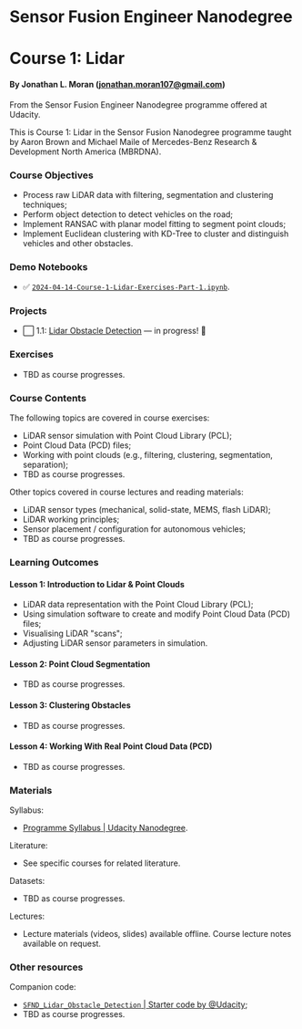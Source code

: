# Sensor Fusion Engineer Nanodegree
# Course 1: Lidar
#### By Jonathan L. Moran (jonathan.moran107@gmail.com)
From the Sensor Fusion Engineer Nanodegree programme offered at Udacity.

This is Course 1: Lidar in the Sensor Fusion Nanodegree programme taught by Aaron Brown and Michael Maile of Mercedes-Benz Research & Development North America (MBRDNA).


### Course Objectives
* Process raw LiDAR data with filtering, segmentation and clustering techniques;
* Perform object detection to detect vehicles on the road;
* Implement RANSAC with planar model fitting to segment point clouds;
* Implement Euclidean clustering with KD-Tree to cluster and distinguish vehicles and other obstacles.


### Demo Notebooks
* ✅ [`2024-04-14-Course-1-Lidar-Exercises-Part-1.ipynb`](https://github.com/jonathanloganmoran/ND313-Sensor-Fusion-Engineer/blob/main/1-Lidar/Exercises/2024-04-14-Course-1-Lidar-Exercises-Part-1.ipynb).


### Projects
* ⬜️ 1.1: [Lidar Obstacle Detection](https://github.com/jonathanloganmoran/ND313-Sensor-Fusion-Engineer/tree/main/1-Lidar/1-1-Lidar-Obstacle-Detection) — in progress! 🎉


### Exercises
* TBD as course progresses.


### Course Contents
The following topics are covered in course exercises:
* LiDAR sensor simulation with Point Cloud Library (PCL);
* Point Cloud Data (PCD) files;
* Working with point clouds (e.g., filtering, clustering, segmentation, separation);
* TBD as course progresses. 

Other topics covered in course lectures and reading materials:
* LiDAR sensor types (mechanical, solid-state, MEMS, flash LiDAR);
* LiDAR working principles;
* Sensor placement / configuration for autonomous vehicles; 
* TBD as course progresses.


### Learning Outcomes
#### Lesson 1: Introduction to Lidar & Point Clouds
* LiDAR data representation with the Point Cloud Library (PCL);
* Using simulation software to create and modify Point Cloud Data (PCD) files;
* Visualising LiDAR "scans";
* Adjusting LiDAR sensor parameters in simulation.

#### Lesson 2: Point Cloud Segmentation
* TBD as course progresses.

#### Lesson 3: Clustering Obstacles
* TBD as course progresses.

#### Lesson 4: Working With Real Point Cloud Data (PCD)
* TBD as course progresses.


### Materials
Syllabus:
* [Programme Syllabus | Udacity Nanodegree](https://cdn.sanity.io/files/tlr8oxjg/production/2ef5971be9234f68611a29889b0e5c17d7607aac.pdf).

Literature:
* See specific courses for related literature.

Datasets:
* TBD as course progresses.

Lectures:
* Lecture materials (videos, slides) available offline. Course lecture notes available on request.


### Other resources
Companion code:
* [`SFND_Lidar_Obstacle_Detection` | Starter code by @Udacity](https://github.com/udacity/SFND_Lidar_Obstacle_Detection);
* TBD as course progresses.
